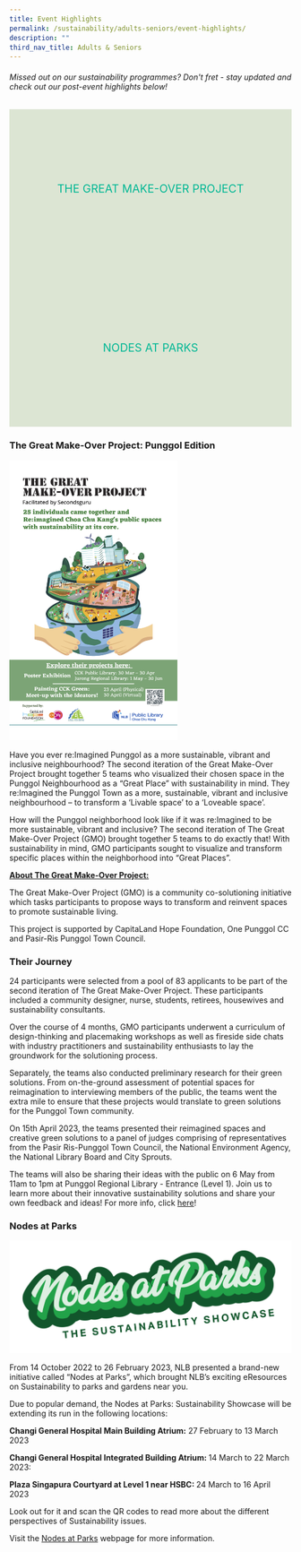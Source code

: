 ```yaml
---
title: Event Highlights
permalink: /sustainability/adults-seniors/event-highlights/
description: ""
third_nav_title: Adults & Seniors
---
```

<style type="text/css">
/* Links */
.content a { color: #322987; }
.content a:focus,
.content a:hover { color: #28216c; }

/* Button Outline */
.bp-button { padding-left: 1.5rem; padding-right: 1.5rem; }
.bp-button.is-primary-outline { border: 1px solid #322987; color: #322987; background-color: transparent; text-decoration: none; }
.bp-button.is-primary-outline:focus,
.bp-button.is-primary-outline:hover { border: 1px solid #322987; color: #cff2e8; background-color: #322987; text-decoration: none; }

/* Responsive Iframe */
.responsive-iframe { position: absolute; top: 0; left: 0; bottom: 0; right: 0; width: 100%; height: 100%; }
.responsive-iframe-container { position: relative; overflow: hidden; width: 100%; }
.responsive-iframe-container.ratio-16by9 { padding-top: 56.25%; }
.responsive-iframe-container.ratio-4by3 { padding-top: 75%; }
.responsive-iframe-container.ratio-3by2 { padding-top: 66.66%; }
.responsive-iframe-container.ratio-1by1 { padding-top: 100%; }

/* Click Box */
.clickbox { display: block; position: relative; width: 100%; padding-bottom: 56.25%; background-color: transparent; }
.clickbox span { padding: .5rem; }
.clickbox a { position: absolute; display: flex; width: 100%; height: 100%; align-items: center; justify-content: center; font-size: 1.25rem; text-align: center; text-decoration: none; text-transform: uppercase; }
.clickbox a:focus,
.clickbox a:hover { text-decoration: none; }

/* Mint Jade */
.clickbox.is-mint-jade { background-color: #dce5d3; color: #00b794; }
.clickbox.is-mint-jade a { color: #00b794; }
.clickbox.is-mint-jade a:focus,
.clickbox.is-mint-jade a:hover { background-color: #00b794; color: #dce5d3; }

.green-text { color: #2E8B57; font-size: 16px; }
	
</style>
<h6><p> Missed out on our sustainability programmes? Don't fret - stay updated and check out our post-event highlights below! </p></h6>

<div class="row is-multiline">
  <div class="col is-one-third">
    <div class="clickbox is-mint-jade">
      <a href="#the-great-make-over-project: Punggol Edition">
        <span>The Great Make-over Project</span>
      </a>
    </div>
  </div>
  <div class="col is-one-third">
    <div class="clickbox is-mint-jade">
      <a href="#nodes-at-parks">
        <span>Nodes at Parks</span>
      </a>
    </div>
  </div>
</div>

<h3 id="the-great-make-over-project"><b>The Great Make-Over Project: Punggol Edition</b></h3>
<img src="/images/sustainability/adults-and-seniors/Digital%20Bulletin%20Board.png" style="width:300px;height:500px;">

Have you ever re:Imagined Punggol as a more sustainable, vibrant and inclusive neighbourhood? The second iteration of the Great Make-Over Project brought together 5 teams who visualized their chosen space in the Punggol Neighbourhood as a “Great Place” with sustainability in mind. They re:Imagined the Punggol Town as a more, sustainable, vibrant and inclusive neighbourhood – to transform a ‘Livable space’ to a ‘Loveable space’.

How will the Punggol neighborhood look like if it was re:Imagined to be more sustainable, vibrant and inclusive? The second iteration of The Great Make-Over Project (GMO) brought together 5 teams to do exactly that! With sustainability in mind, GMO participants sought to visualize and transform specific places within the neighborhood into “Great Places”.  

<b><u>About The Great Make-Over Project:</u></b>

The Great Make-Over Project (GMO) is a community co-solutioning initiative which tasks participants to propose ways to transform and reinvent spaces to promote sustainable living. 

This project is supported by CapitaLand Hope Foundation, One Punggol CC and Pasir-Ris Punggol Town Council. 

<h3><b>Their Journey</b></h3>
<p>
24 participants were selected from a pool of 83 applicants to be part of the second iteration of The Great Make-Over Project. These participants included a community designer, nurse, students, retirees, housewives and sustainability consultants. 
</p>

<p>
Over the course of 4 months, GMO participants underwent a curriculum of design-thinking and placemaking workshops as well as fireside side chats with industry practitioners and sustainability enthusiasts to lay the groundwork for the solutioning process.
</p>
<p>
Separately, the teams also conducted preliminary research for their green solutions. From on-the-ground assessment of potential spaces for reimagination to interviewing members of the public, the teams went the extra mile to ensure that these projects would translate to green solutions for the Punggol Town community.
</p>
<p>
On 15th April 2023, the teams presented their reimagined spaces and creative green solutions to a panel of judges comprising of representatives from the Pasir Ris-Punggol Town Council, the National Environment Agency, the National Library Board and City Sprouts. 
</p>
<p>
The teams will also be sharing their ideas with the public on 6 May from 11am to 1pm at Punggol Regional Library - Entrance (Level 1). Join us to learn more about their innovative sustainability solutions and share your own feedback and ideas! For more info, click <a href="https://go.gov.sg/meet-ideators-gmo23/" target="_blank">here</a>!
</p>


<!-- Nodes at Parks  -->
<h3 id="nodes-at-parks"><b>Nodes at Parks</b></h3>
<img src="/images/sustainability/adults-and-seniors/Nodes%20at%20Parks%20Logo.png">
<p>From 14 October 2022 to 26 February 2023, NLB presented a brand-new initiative called “Nodes at Parks”, which brought NLB’s exciting eResources on Sustainability to parks and gardens near you.</p>
<p>Due to popular demand, the Nodes at Parks: Sustainability Showcase will be extending its run in the following locations:</p>

<p><strong>Changi General Hospital Main Building Atrium:</strong> 27 February to 13 March 2023</p>
<p><strong>Changi General Hospital Integrated Building Atrium: </strong>14 March to 22 March 2023:</p>
<p><strong>Plaza Singapura Courtyard at Level 1 near HSBC: </strong>24 March to 16 April 2023</p>

<p>Look out for it and scan the QR codes to read more about the different perspectives of Sustainability issues.</p>

<p>Visit the <a href="https://go.gov.sg/rtbs-nodesatparks4" target="_blank">Nodes at Parks</a> webpage for more information.</p>